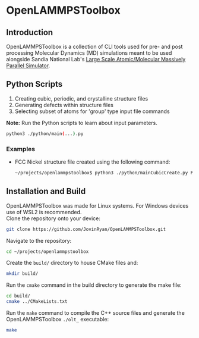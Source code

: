 OpenLAMMPSToolbox
====

## Introduction ##
OpenLAMMPSToolbox is a collection of CLI tools used for pre- and post processing Molecular Dynamics (MD) simulations meant to be used alongside Sandia National Lab's [Large Scale Atomic/Molecular Massively Parallel Simulator](https://github.com/lammps/lammps).

## Python Scripts ##
<ol>
  <li>
    Creating cubic, periodic, and crystalline structure files
  </li>
  <li>
    Generating defects within structure files
  </li>
  <li>
    Selecting subset of atoms for 'group' type input file commands
  </li> 
</ol>
<b>Note:</b> Run the Python scripts to learn about input parameters.

```bash
python3 ./python/main(...).py
```
### Examples ###
<ul>
  <li>
    FCC Nickel structure file created using the following command:
  </li>

  ```bash
~/projects/openlammpstoolbox$ python3 ./python/mainCubicCreate.py FCC 67 67 67 3.52 3.52 3.52
  ```
</ul>

## Installation and Build ##
OpenLAMMPSToolbox was made for Linux systems. For Windows devices use of WSL2 is recommended. <br>
Clone the repository onto your device:
```bash
git clone https://github.com/JovinRyan/OpenLAMMPSToolbox.git
```
Navigate to the repository:
```bash
cd ~/projects/openlammpstoolbox
```
Create the ```build/``` directory to house CMake files and:
```bash
mkdir build/
```
Run the ```cmake``` command in the build directory to generate the make file:
```bash
cd build/
cmake ../CMakeLists.txt
```
Run the ```make``` command to compile the C++ source files and generate the OpenLAMMPSToolbox ```./olt_``` executable:
```bash
make
```
